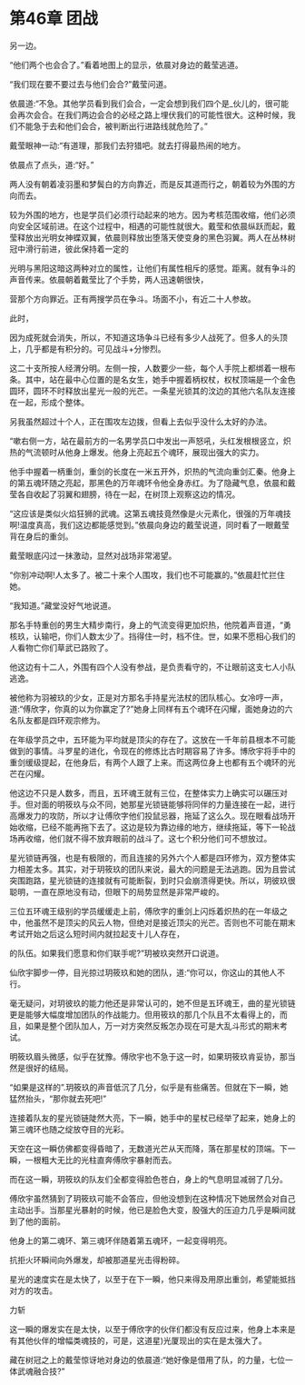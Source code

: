# 第46章 团战

另一边。

“他们两个也会合了。”看着地图上的显示，依晨对身边的戴莹逃道。

“我们现在要不要过去与他们会合?”戴莹问道。

依晨道:“不急。其他学员看到我们会合，一定会想到我们四个是_伙儿的，很可能会再次会合。在我们两边会合的必经之路上埋伏我们的可能性很大。这种时候，我们不能急于去和他们会合，被判断出行进路线就危险了。”

戴莹眼神一动:“有道理，那我们去狩猎吧。就去打得最热闹的地方。

依晨点了点头，道:“好。”

两人没有朝着凌羽墨和梦鬓白的方向靠近，而是反其道而行之，朝着较为外围的方向而去。

较为外围的地方，也是学员们必须行动起来的地方。因为考核范围收缩，他们必须向安全区域前进。在这个过程中，相遇的可能性就很大。戴莹和依晨纵跃而起，戴莹释放出光明女神蝶双翼，依晨则释放出堕落天使变身的黑色羽翼。两人在丛林树冠中滑行前进，彼此保持着一定的

光明与黑阳这暗这两种对立的属性，让他们有属性相斥的感觉。距离。就有争斗的声音传来。依晨朝着戴莹比了个手势，两人迅速朝很快，

营那个方向罪近。正有两搜学员在争斗。场面不小，有近二十人参故。

此时，

因为成死就会消失，所以，不知道这场争斗已经有多少人战死了。但多人的头顶上，几乎都是有积分的。可见战斗+分惨烈。

这二十支所按人经渭分明。左侧一按，人数要少一些，每个人手院上都绑着一根布条。其中，站在最中心位置的是名女生，她手中握着柄权杖，权杖顶端是一个金色圆环，圆环不时释放出星光一般的光芒。一条星光锁其的汶边的其他六名队友连接在一起，形成个整体。

另我虽然超过十个人，正在围攻左边拨，但看上去似乎没什么太好的办法。

“嗽右侧一方，站在最前方的一名男学员口中发出一声怒吼，头红发根根竖立，炽热的气流顿时从他身上爆发。他身上亮起五个魂环，展现出强大的实力。

他手中握着一柄重剑，重剑的长度在一米五开外，炽热的气流向重剑汇秦。他身上的第五魂环随之亮起，那黑色的万年魂环令他全身赤红。为了隐藏气息，依晨和戴莹各自收起了羽翼和翅膀，待在一起，在树顶上观察这边的情况。

“这应该是类似火焰狂狮的武魂。这第五魂技竟然像是火元素化，很强的万年魂技啊!温度真高，我们这边都能感觉到。”依晨向身边的戴莹说道，同时看了一眼戴莹背在身后的重剑。

戴莹眼底闪过一抹激动，显然对战场非常渴望。

“你别冲动啊!人太多了。被二十来个人围攻，我们也不可能赢的。”依晨赶忙拦住她。

“我知道。”藏堂没好气地说道。

那名手特重创的男生大精步南行，身上的气流变得更加炽热，他院着声音道，“勇核玖，认输吧，你们人数太少了。挡得住一时，档不住。世，如果不愿相心我们的人看物亡你们草武已路败了。

他这边有十二人，外围有四个人没有参战，是负责看守的，不让眼前这支七人小队逃逸。

被他称为羽被玖的少女，正是对方那名手持星光法杖的团队核心。女冷哼一声，道:“傅欣字，你真的以为你赢定了?”她身上同样有五个魂环在闪耀，面她身边的六名队友都是四环观宗修为。

在年级学员之中，五环能为平均就是顶尖的存在了。这放在一千年前县根本不可能做到的事情。斗罗星的进化，令现在的修炼比古时期容易了许多。博欣宇将手中的重剑缓级提起，在他身后，有两个人跟了上来。而这两位身上也都有五个魂环的光芒在闪耀。

他这边不只是人数多，而且，五环魂王就有三位，在整体实力上确实可以碾压对手。但对面的明筱玖与众不同，她那星光锁链能够将同伴的力量连接在一起，进行高爆发力的攻防，所以才让傅欣字他们投鼠忌器，拖延了这么久。现在眼看战场开始收缩，已经不能再拖下去了。这边是较为靠边缘的地方，继续拖延，等下一轮战场再收缩，他们就不得不放弃眼前的战斗了。这七个积分他们可不想放过。

星光锁链再强，也是有极限的，而且连接的另外六个人都是四环修为，双方整体实力相差太多。其实，对于玥筱玖的团队来说，最大的问题是无法逃跑。因为且尝试突围跑路，星光锁链的连接就有可能断裂，到时只会崩溃得更快。所以，玥彼玖很聪明，一直在原地没有动，但眼下的局势显然是非常严峻的。

三位五环魂王级别的学员缓缓走上前，傅欣字的重剑上闪烁着炽热的在一年级之中，他虽然不是顶尖的风云人物，但绝对是接近顶尖的光芒。否则也不可能在期末考试开始之后这么短时间内就拉起支十儿人存在，

的队伍。如果我们愿意和你们联手呢?”玥被玖突然开口说道。

仙欣宇脚步一停，目光掠过玥筱玖和她的团队，道:“你可以，你这山的其他人不行。

毫无疑问，对玥彼玖的能力他还是非常认可的，她不但是五环魂王，曲的星光锁链更是能够大幅度增加团队的作战能力。但用筱玖的那几个队且不太看得上的，而且，如果是整个团队加人，万一对方突然反叛怎办现在可是大乱斗形式的期末考试。

明筱玖眉头微感，似乎在犹豫。傅欣宇也不急于这一时，如果玥筱玖肯妥协，那当然是很好的结局。

“如果是这样的”.玥筱玖的声音低沉了几分，似乎是有些痛苦。但就在下一瞬，她猛然抬头，“那你就去死吧!”

连接着队友的星光锁链陡然大亮，下一瞬，她手中的星杖已经举了起来，她身上的第三魂环也随之绽放夺目的光彩。

天空在这一瞬仿佛都变得昏暗了，无数道光芒从天而降，落在那星杖的顶端。下一瞬，一根粗大无比的光柱直奔傅欣宇暴射而去。

而在这一瞬，玥筱玖的队友们全都变得脸色苍白，身上的气息明显减弱了几分。

傅欣宇虽然猜到了玥筱玖可能不会答应，但他没想到在这种情况下她居然会对自己主动出手。当那星光暴射的时候，他已是脸色大变，股强大的压迫力几乎是瞬间就到了他的面前。

他身上的第二魂环、第三魂环伴随着第五魂环，一起变得明亮。

抗拒火环瞬间向外爆发，却被那道星光击得粉碎。

星光的速度实在是太快了，以至于在下一瞬，他只来得及用原出重剑，希望能抵挡对方的攻击。

力斩

这一瞬的爆发实在是太快，以至于傅欣字的伙伴们都没有反应过来，他身上本来是有其他伙伴的增幅类魂技的，可是，这道星)光厦现出的实在是太强大了。

藏在树冠之上的戴莹惊讶地对身边的依晨道:“她好像是借用了队，的力量，七位一体武魂融合技?”
